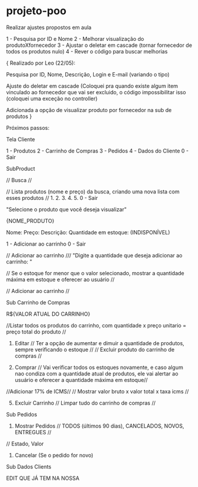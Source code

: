 ﻿# projeto-poo

Realizar ajustes propostos em aula

1 - Pesquisa por ID e Nome
2 - Melhorar visualização do produtoXfornecedor
3 - Ajustar o deletar em cascade (tornar fornecedor de todos os produtos nulo)
4 - Rever o código para buscar melhorias

{
Realizado por Leo (22/05):

Pesquisa por ID, Nome, Descrição, Login e E-mail (variando o tipo)

Ajuste do deletar em cascade (Coloquei pra quando existe algum item vinculado ao fornecedor que vai ser excluido, o código impossibilitar isso (coloquei uma exceção no controller)

Adicionada a opção de visualizar produto por fornecedor na sub de produtos
}

Próximos passos:

Tela Cliente

1 - Produtos
2 - Carrinho de Compras
3 - Pedidos
4 - Dados do Cliente
0 - Sair

SubProduct

// Busca //

// Lista produtos (nome e preço) da busca, criando uma nova lista com esses produtos //
1.
2. 
3.
4.
5.
0 - Sair

"Selecione o produto que você deseja visualizar"

{NOME_PRODUTO}

Nome:
Preço:
Descrição:
Quantidade em estoque: (INDISPONÍVEL)

1 - Adicionar ao carrinho
0 - Sair

// Adicionar ao carrinho ///
"Digite a quantidade que deseja adicionar ao carrinho: "

// Se o estoque for menor que o valor selecionado, mostrar a quantidade máxima em estoque e oferecer ao usuário // 

// Adicionar ao carrinho //




Sub Carrinho de Compras

R${VALOR ATUAL DO CARRINHO}

//Listar todos os produtos do carrinho, com quantidade x preço unitario = preço total do produto //

1. Editar
// Ter a opção de aumentar e dimuir a quantidade de produtos, sempre verificando o estoque //
// Excluir produto do carrinho de compras //

3. Comprar
// Vai verificar todos os estoques novamente, e caso algum nao condiza com a quantidade atual de produtos, ele vai alertar ao usuário e oferecer a quantidade máxima em estoque//

//Adicionar 17% de ICMS//
// Mostrar valor bruto x valor total x taxa icms //

5. Excluir Carrinho
// Limpar tudo do carrinho de compras //


Sub Pedidos
1. Mostrar Pedidos
   // TODOS (últimos 90 dias), CANCELADOS, NOVOS, ENTREGUES //
   
// Estado, Valor
1. Cancelar (Se o pedido for novo)


Sub Dados Clients

EDIT QUE JÁ TEM NA NOSSA 
